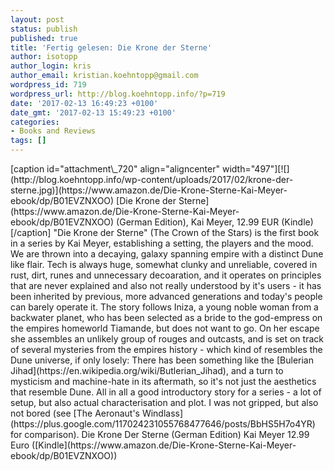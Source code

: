 ```yaml
---
layout: post
status: publish
published: true
title: 'Fertig gelesen: Die Krone der Sterne'
author: isotopp
author_login: kris
author_email: kristian.koehntopp@gmail.com
wordpress_id: 719
wordpress_url: http://blog.koehntopp.info/?p=719
date: '2017-02-13 16:49:23 +0100'
date_gmt: '2017-02-13 15:49:23 +0100'
categories:
- Books and Reviews
tags: []
---
```

<p>[caption id="attachment\_720" align="aligncenter" width="497"][![](http://blog.koehntopp.info/wp-content/uploads/2017/02/krone-der-sterne.jpg)](https://www.amazon.de/Die-Krone-Sterne-Kai-Meyer-ebook/dp/B01EVZNXOO) [Die Krone der Sterne](https://www.amazon.de/Die-Krone-Sterne-Kai-Meyer-ebook/dp/B01EVZNXOO)&nbsp;(German Edition), Kai Meyer, 12.99 EUR (Kindle)[/caption] "Die Krone der Sterne" (The Crown of the Stars) is the first book in a series by Kai Meyer, establishing a setting, the players and the mood.<!--more--> We are thrown into a decaying, galaxy spanning empire with a distinct Dune like flair. Tech is always huge, somewhat clunky and unreliable, covered in rust, dirt, runes and unnecessary decoaration, and it operates on principles that are never explained and also not really understood by it's users - it has been inherited by previous, more advanced generations and today's people can barely operate it. The story follows Iniza, a young noble woman from a backwater planet, who has been selected as a bride to the god-empress on the empires homeworld Tiamande, but does not want to go. On her escape she assembles an unlikely group of rouges and outcasts, and is set on track of several mysteries from the empires history - which kind of resembles the Dune universe, if only losely: There has been something like the [Bulerian Jihad](https://en.wikipedia.org/wiki/Butlerian_Jihad), and a turn to mysticism and machine-hate in its aftermath, so it's not just the aesthetics that resemble Dune. All in all a good introductory story for a series - a lot of setup, but also actual characterisation and plot. I was not gripped, but also not bored (see [The Aeronaut's Windlass](https://plus.google.com/117024231055768477646/posts/BbHS5H7o4YR) for comparison). Die Krone Der Sterne (German Edition) Kai Meyer 12.99 Euro ([Kindle](https://www.amazon.de/Die-Krone-Sterne-Kai-Meyer-ebook/dp/B01EVZNXOO))</p>
